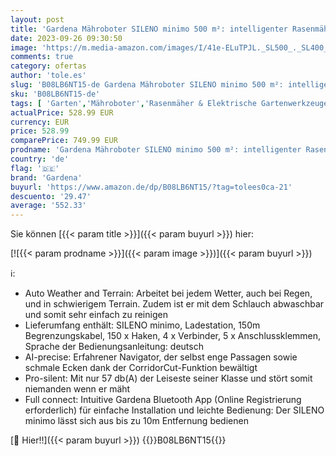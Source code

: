 ```yaml
---
layout: post
title: 'Gardena Mähroboter SILENO minimo 500 m²: intelligenter Rasenmäher mit optimaler Konnektivität  mit Gardena Bluetooth App programmierbar  DE-Version  15202-20 '
date: 2023-09-26 09:30:50
image: 'https://m.media-amazon.com/images/I/41e-ELuTPJL._SL500_._SL400_.jpg'
comments: true
category: ofertas
author: 'tole.es'
slug: 'B08LB6NT15-de Gardena Mähroboter SILENO minimo 500 m²: intelligenter...'
sku: 'B08LB6NT15-de'
tags: [ 'Garten','Mähroboter','Rasenmäher & Elektrische Gartenwerkzeuge','Rasenmäher & Rasenmähertraktoren','gardena','🇩🇪', ]
actualPrice: 528.99 EUR
currency: EUR
price: 528.99
comparePrice: 749.99 EUR
prodname: 'Gardena Mähroboter SILENO minimo 500 m²: intelligenter Rasenmäher mit optimaler Konnektivität  mit Gardena Bluetooth App programmierbar  DE-Version  15202-20 '
country: 'de'
flag: '🇩🇪'
brand: 'Gardena'
buyurl: 'https://www.amazon.de/dp/B08LB6NT15/?tag=tolees0ca-21'
descuento: '29.47'
average: '552.33'
---
```


Sie können [{{< param title >}}]({{< param buyurl >}}) hier:

[![{{< param prodname >}}]({{< param image >}})]({{< param buyurl >}})

ℹ️:

- Auto Weather and Terrain: Arbeitet bei jedem Wetter, auch bei Regen, und in schwierigem Terrain. Zudem ist er mit dem Schlauch abwaschbar und somit sehr einfach zu reinigen
- Lieferumfang enthält: SILENO minimo, Ladestation, 150m Begrenzungskabel, 150 x Haken, 4 x Verbinder, 5 x Anschlussklemmen, Sprache der Bedienungsanleitung: deutsch
- AI-precise: Erfahrener Navigator, der selbst enge Passagen sowie schmale Ecken dank der CorridorCut-Funktion bewältigt
- Pro-silent: Mit nur 57 db(A) der Leiseste seiner Klasse und stört somit niemanden wenn er mäht
- Full connect: Intuitive Gardena Bluetooth App (Online Registrierung erforderlich) für einfache Installation und leichte Bedienung: Der SILENO minimo lässt sich aus bis zu 10m Entfernung bedienen

[🛒 Hier!!]({{< param buyurl >}})
{{<world>}}B08LB6NT15{{</world>}}
